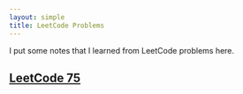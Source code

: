 ```yaml
---
layout: simple
title: LeetCode Problems
---
```


I put some notes that I learned from LeetCode problems here.

##  [LeetCode 75](study/Computing_Skills/Leetcode/Notes.html)